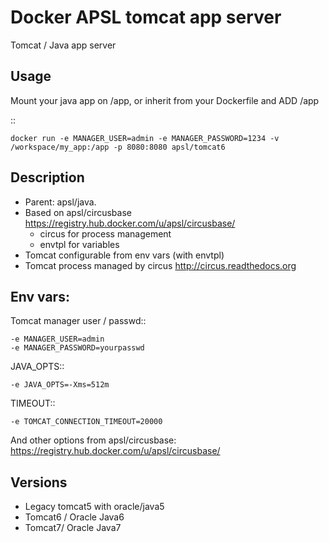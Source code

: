 Docker APSL tomcat app server
================================

Tomcat / Java app server

Usage
-----

Mount your java app on /app, or inherit from your Dockerfile and ADD /app

::

    docker run -e MANAGER_USER=admin -e MANAGER_PASSWORD=1234 -v /workspace/my_app:/app -p 8080:8080 apsl/tomcat6


Description
-----------

* Parent: apsl/java. 
* Based on apsl/circusbase https://registry.hub.docker.com/u/apsl/circusbase/
  * circus for process management
  * envtpl for variables
* Tomcat configurable from env vars (with envtpl)
* Tomcat process managed by circus http://circus.readthedocs.org 
 
Env vars: 
---------

Tomcat manager user / passwd::

    -e MANAGER_USER=admin
    -e MANAGER_PASSWORD=yourpasswd

JAVA_OPTS::

    -e JAVA_OPTS=-Xms=512m

TIMEOUT::

    -e TOMCAT_CONNECTION_TIMEOUT=20000

And other options from apsl/circusbase: https://registry.hub.docker.com/u/apsl/circusbase/

Versions
--------

* Legacy tomcat5 with oracle/java5
* Tomcat6 / Oracle Java6
* Tomcat7/ Oracle Java7
